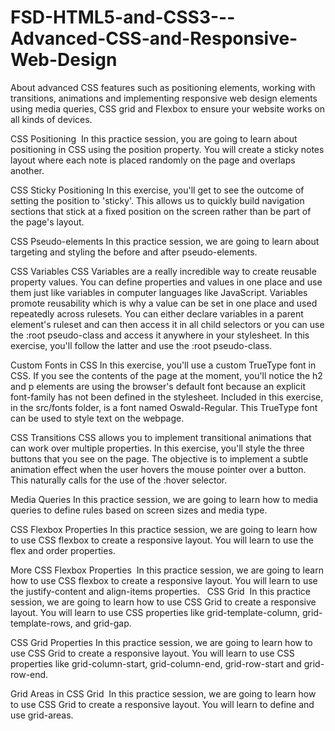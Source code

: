 # FSD-HTML5-and-CSS3---Advanced-CSS-and-Responsive-Web-Design
About advanced CSS features such as positioning elements, working with transitions, animations and implementing responsive web design elements using media queries, CSS grid and Flexbox to ensure your website works on all kinds of devices.

CSS Positioning 
In this practice session, you are going to learn about positioning in CSS using the position property. You will create a sticky notes layout where each note is placed randomly on the page and overlaps another.

CSS Sticky Positioning
In this exercise, you'll get to see the outcome of setting the position to 'sticky'. This allows us to quickly build navigation sections that stick at a fixed position on the screen rather than be part of the page's layout.

CSS Pseudo-elements
In this practice session, we are going to learn about targeting and styling the before and after pseudo-elements. 

CSS Variables
CSS Variables are a really incredible way to create reusable property values. You can define properties and values in one place and use them just like variables in computer languages like JavaScript. Variables promote reusability which is why a value can be set in one place and used repeatedly across rulesets. You can either declare variables in a parent element's ruleset and can then access it in all child selectors or you can use the :root pseudo-class and access it anywhere in your stylesheet. In this exercise, you'll follow the latter and use the :root pseudo-class.

Custom Fonts in CSS
In this exercise, you'll use a custom TrueType font in CSS. If you see the contents of the page at the moment, you'll notice the h2 and p elements are using the browser's default font because an explicit font-family has not been defined in the stylesheet.
Included in this exercise, in the src/fonts folder, is a font named Oswald-Regular. This TrueType font can be used to style text on the webpage.

CSS Transitions
CSS allows you to implement transitional animations that can work over multiple properties. In this exercise, you'll style the three buttons that you see on the page. The objective is to implement a subtle animation effect when the user hovers the mouse pointer over a button. This naturally calls for the use of the :hover selector.

Media Queries
In this practice session, we are going to learn how to media queries to define rules based on screen sizes and media type.

CSS Flexbox Properties
In this practice session, we are going to learn how to use CSS flexbox to create a responsive layout. You will learn to use the flex and order properties. 

More CSS Flexbox Properties 
In this practice session, we are going to learn how to use CSS flexbox to create a responsive layout. You will learn to use the justify-content and align-items properties.
 
CSS Grid 
In this practice session, we are going to learn how to use CSS Grid to create a responsive layout. You will learn to use CSS properties like grid-template-column, grid-template-rows, and grid-gap. 

CSS Grid Properties
In this practice session, we are going to learn how to use CSS Grid to create a responsive layout. You will learn to use CSS properties like grid-column-start, grid-column-end, grid-row-start and grid-row-end. 

Grid Areas in CSS Grid 
In this practice session, we are going to learn how to use CSS Grid to create a responsive layout. You will learn to define and use grid-areas.



